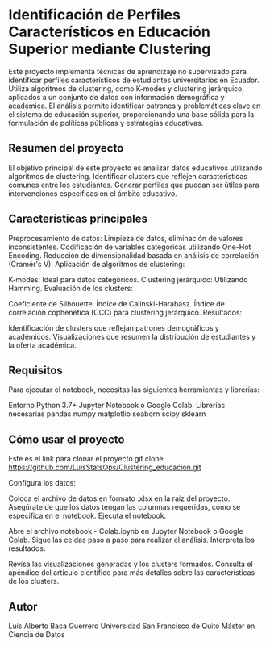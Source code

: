 
# Identificación de Perfiles Característicos en Educación Superior mediante Clustering

Este proyecto implementa técnicas de aprendizaje no supervisado para identificar perfiles característicos de estudiantes universitarios en Ecuador. Utiliza algoritmos de clustering, como K-modes y clustering jerárquico, aplicados a un conjunto de datos con información demográfica y académica. El análisis permite identificar patrones y problemáticas clave en el sistema de educación superior, proporcionando una base sólida para la formulación de políticas públicas y estrategias educativas.



## Resumen del proyecto
El objetivo principal de este proyecto es analizar datos educativos utilizando algoritmos de clustering.
Identificar clusters que reflejen características comunes entre los estudiantes.
Generar perfiles que puedan ser útiles para intervenciones específicas en el ámbito educativo.

## Características principales

Preprocesamiento de datos:
Limpieza de datos, eliminación de valores inconsistentes.
Codificación de variables categóricas utilizando One-Hot Encoding.
Reducción de dimensionalidad basada en análisis de correlación (Cramér's V).
Aplicación de algoritmos de clustering:

K-modes: Ideal para datos categóricos.
Clustering jerárquico: Utilizando Hamming.
Evaluación de los clusters:

Coeficiente de Silhouette.
Índice de Calinski-Harabasz.
Índice de correlación cophenética (CCC) para clustering jerárquico.
Resultados:

Identificación de clusters que reflejan patrones demográficos y académicos.
Visualizaciones que resumen la distribución de estudiantes y la oferta académica.
## Requisitos

Para ejecutar el notebook, necesitas las siguientes herramientas y librerías:

Entorno
Python 3.7+
Jupyter Notebook o Google Colab.
Librerías necesarias
pandas
numpy
matplotlib
seaborn
scipy
sklearn
## Cómo usar el proyecto

Este es el link para clonar el proyecto
git clone https://github.com/LuisStatsOps/Clustering_educacion.git

Configura los datos:

Coloca el archivo de datos en formato .xlsx en la raíz del proyecto.
Asegúrate de que los datos tengan las columnas requeridas, como se especifica en el notebook.
Ejecuta el notebook:

Abre el archivo notebook - Colab.ipynb en Jupyter Notebook o Google Colab.
Sigue las celdas paso a paso para realizar el análisis.
Interpreta los resultados:

Revisa las visualizaciones generadas y los clusters formados.
Consulta el apéndice del artículo científico para más detalles sobre las características de los clusters.


## Autor

Luis Alberto Baca Guerrero
Universidad San Francisco de Quito
Máster en Ciencia de Datos
